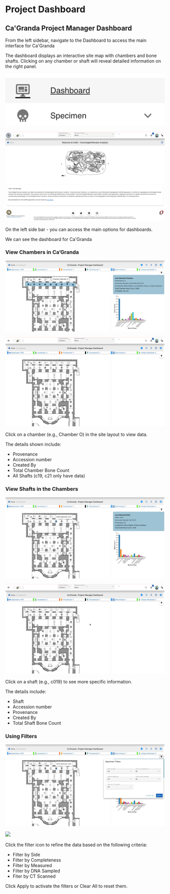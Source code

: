 # Project Dashboard
 
## Ca'Granda Project Manager Dashboard
 
From the left sidebar, navigate to the Dashboard to access the main interface for Ca'Granda
 
The dashboard displays an interactive site map with chambers and bone shafts. Clicking on any chamber or shaft will reveal detailed information on the right panel.
 
![](media/dashboard-navigation.png)
 
![](media/cagranda-dashboard-navigation.gif)
 
On the left side bar - you can access the main options for dashboards.
 
We can see the dashboard for Ca'Granda
 
### View Chambers in Ca’Granda
 
![](media/cagranda-chamber.png)
 
![](media/cagranda-chamber.gif)
 
Click on a chamber (e.g., Chamber O) in the site layout to view data.
 
The details shown include:
 
* Provenance
* Accession number
* Created By
* Total Chamber Bone Count
* All Shafts (c19, c21 only have data)
 
### View Shafts in the Chambers
 
![](media/cagranda-shaft.png)
 
![](media/cagranda-shaft.gif)
 
Click on a shaft (e.g., c019) to see more specific information.
 
The details include:
 
* Shaft
* Accession number
* Provenance
* Created By
* Total Shaft Bone Count
 
### Using Filters
 
![](media/cagranda-filter.png)
 
![](media/cagranda-filter.gif)
 
Click the filter icon to refine the data based on the following criteria:
 
* Filter by Side
* Filter by Completeness
* Filter by Measured
* Filter by DNA Sampled
* Fiter by CT Scanned
 
Click Apply to activate the filters or Clear All to reset them.